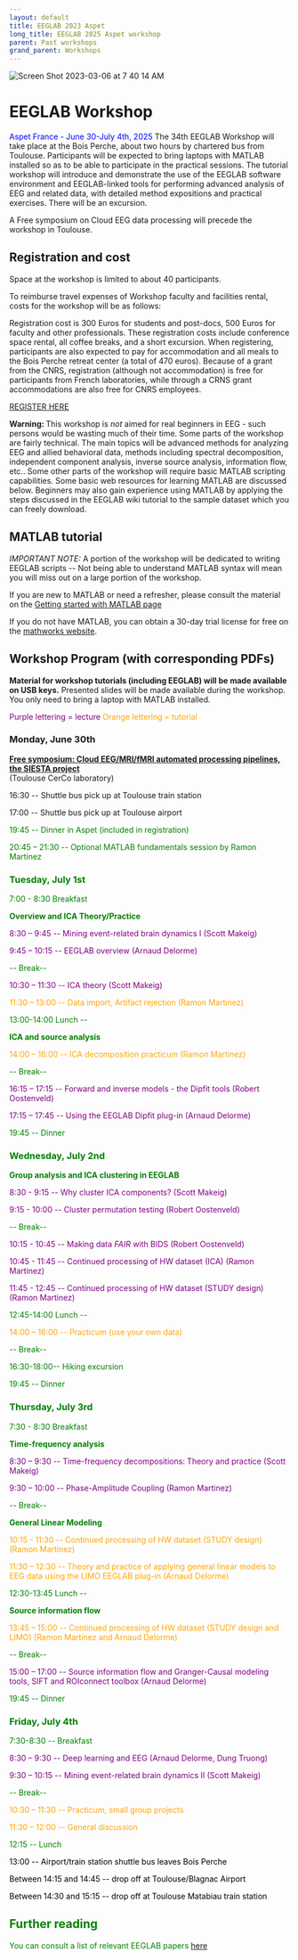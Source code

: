 ```yaml
---
layout: default
title: EEGLAB 2023 Aspet
long_title: EEGLAB 2025 Aspet workshop
parent: Past workshops
grand_parent: Workshops
---
```


![Screen Shot 2023-03-06 at 7 40 14 AM](https://user-images.githubusercontent.com/1872705/223188423-e296a3e6-dd99-488b-b86d-1a6f8a8520e0.png)

EEGLAB Workshop
============================

<span style="color: blue">Aspet France - June 30-July 4th, 2025
</span>
The 34th EEGLAB Workshop will take place at the Bois Perche, about two hours by
chartered bus from Toulouse. Participants will be expected to bring laptops with
MATLAB installed so as to be able to participate in the practical
sessions. The tutorial workshop will introduce and demonstrate the use
of the EEGLAB software environment and EEGLAB-linked tools for
performing advanced analysis of EEG and related data, with detailed
method expositions and practical exercises. There will be an excursion.

A Free symposium on Cloud EEG data processing will precede the workshop in Toulouse.

Registration and cost
---------------------
Space at the workshop is limited to about 40 participants.

To reimburse travel expenses of Workshop faculty and facilities rental,
costs for the workshop will be as follows:

Registration cost is 300 Euros for students and post-docs, 500 Euros for
faculty and other professionals. These registration costs include
conference space rental, all coffee breaks, and a short excursion. 
When registering, participants are also expected to pay for accommodation and all meals to the Bois Perche retreat center (a total of 470 euros). Because of a grant from the CNRS, registration (although not accommodation) is free for participants from French laboratories, while through a CRNS grant accommodations are also free for CNRS employees.

[REGISTER HERE](https://www.azur-colloque.fr/DR14/inscription/inscription/201)

<b>Warning: </b> This workshop is <em>not</em> aimed for real beginners
in EEG - such persons would be wasting much of their time.
Some parts of the workshop are fairly technical. The main topics will be
advanced methods for analyzing EEG and allied behavioral data, methods
including spectral decomposition, independent component analysis,
inverse source analysis, information flow, etc.. Some other parts of the
workshop will require basic MATLAB scripting capabilities. Some basic
web resources for learning MATLAB are discussed below. Beginners may
also gain experience using MATLAB by applying the steps discussed in the
EEGLAB wiki tutorial to the sample dataset which you can freely
download.

MATLAB tutorial
----------------

*IMPORTANT NOTE:* A portion of the workshop will be dedicated to writing EEGLAB scripts -- Not being able
to understand MATLAB syntax will mean you will miss out on a large
portion of the workshop.

If you are new to MATLAB or need a refresher, please consult the material on the [Getting started with MATLAB page](/tutorials/misc/tutorial_matlab.html)

If you do not have MATLAB, you can obtain a 30-day trial license for free on the [mathworks website](https://www.mathworks.com/campaigns/products/trials.html).

Workshop Program (with corresponding PDFs)
------------------------------------------

<b>Material for workshop tutorials (including EEGLAB) will be made available on
USB keys.</b> Presented slides will be made
available during the workshop. You only need to bring a
laptop with MATLAB installed.

<span style="color: purple">Purple lettering = lecture</span>
<span style="color: orange">Orange lettering = tutorial</span>

### Monday, June 30th

[**Free symposium: Cloud EEG/MRI/fMRI automated processing pipelines, the SIESTA project**](Symposium_SIESTA_2025.md)<br>
(Toulouse CerCo laboratory)

16:30 --  Shuttle bus pick up at Toulouse train station

17:00 -- Shuttle bus pick up at Toulouse airport

<span style="color: green">

19:45 -- Dinner in Aspet (included in registration)

20:45 – 21:30 -- Optional MATLAB fundamentals session by Ramon Martinez

### Tuesday, July 1st

<span style="color: green">7:00 - 8:30 Breakfast</span>


**Overview and ICA Theory/Practice**

<span style="color:purple"> 8:30 – 9:45 -- Mining event-related brain dynamics I (Scott Makeig)</span>
<!--[PDF](https://github.com/sccn/sccn.github.io/files/11948460/Makeig_Aspet23_Mining_I.pdf)-->

<span style="color: purple">9:45 – 10:15 -- EEGLAB overview (Arnaud Delorme)</span>
 <!--[PDF](https://github.com/sccn/sccn.github.io/files/11945743/EEGLAB_overview2023.pdf)-->

<span style="color: green">-- Break--</span>

<span style="color: purple">10:30 – 11:30 -- ICA theory (Scott Makeig)</span>
<!--[PDF](https://github.com/sccn/sccn.github.io/files/11948490/Makeig_ICA_Aspet23._pdf.pdf)-->

<span style="color: orange">11:30 – 13:00 -- Data import, Artifact rejection (Ramon Martinez) <!--[PDF](https://github.com/sccn/sccn.github.io/files/11947670/EEGLAB_WS_ASPET_2023_preprocessing_Session1.pdf)-->
</span>

<span style="color: green">13:00-14:00 Lunch --</span>

**ICA and source analysis**

<span style="color: orange">14:00 – 16:00 -- ICA decomposition practicum (Ramon Martinez)</span> <!--[PDF](https://github.com/sccn/sccn.github.io/files/11947670/EEGLAB_WS_ASPET_2023_preprocessing_Session1.pdf) (same PDF as previous session)-->


<span style="color: green">-- Break--</span>

<span style="color: purple">16:15 – 17:15 -- Forward and inverse models - the Dipfit tools (Robert Oostenveld)</span> 
<!--[PDF](https://github.com/sccn/sccn.github.io/files/11945798/forward.and.inverse.models.pdf)-->

<span style="color: purple">17:15 – 17:45 -- Using the EEGLAB Dipfit plug-in (Arnaud Delorme)</span> 
<!--[PDF](https://github.com/sccn/sccn.github.io/files/11950613/dipfit.pdf)-->

<!-- -->

<span style="color: green">19:45 -- Dinner</span>




### Wednesday, July 2nd

**Group analysis and ICA clustering in EEGLAB**


<span style="color: purple">8:30 - 9:15 -- Why cluster ICA components? (Scott Makeig)</span>

<span style="color: purple">9:15 - 10:00 -- Cluster permutation testing (Robert Oostenveld)</span> 
<!--[PDF](https://github.com/sccn/sccn.github.io/files/11954943/cluster.statistics.pdf)-->

<span style="color: green">-- Break--</span>

<span style="color: purple">10:15 - 10:45 -- Making data <i>FAIR</i> with BIDS (Robert Oostenveld)</span> 
<!--[PDF](https://github.com/sccn/sccn.github.io/files/11954944/fair.and.bids.pdf)-->

<span style="color: purple">10:45 - 11:45 -- Continued processing of HW dataset (ICA) (Ramon Martinez)</span> <!--[PDF](https://github.com/sccn/sccn.github.io/files/11980297/EEGLAB_WS_ASPET_2023_preprocessing_Session1_cont.pdf)-->


<span style="color: purple">11:45 - 12:45 -- Continued processing of HW dataset (STUDY design) (Ramon Martinez)</span> <!--[PDF](https://github.com/sccn/sccn.github.io/files/11965428/EEGLAB_WS_Aspet_2023_GroupAnalysis.pdf)-->

<!-- -->


<span style="color: green">12:45-14:00 Lunch --</span>

<!-- -->
<span style="color: orange">14:00 – 16:00 -- Practicum (use your own data)

<span style="color: green">-- Break--</span>

<span style="color: green">16:30-18:00-- Hiking excursion</span>

<!-- -->


<span style="color: green">19:45 -- Dinner</span>






### Thursday, July 3rd
 
<span style="color: green">7:30 - 8:30 Breakfast</span>


**Time-frequency analysis**

<span style="color: purple">8:30 – 9:30 -- Time-frequency decompositions: Theory and practice (Scott Makeig)</span> 

<span style="color: purple">9:30 – 10:00 -- Phase-Amplitude Coupling (Ramon Martinez)</span> <!--[PDF](https://github.com/sccn/sccn.github.io/files/11965384/RMC_PACTools_EEGLAB_WS_Aspet_2023_PDF.pdf)-->


<span style="color: green">-- Break--</span>


**General Linear Modeling**


<span style="color: orange">10:15 - 11:30 -- Continued processing of HW dataset (STUDY design) (Ramon Martinez)</span> <!--[PDF](https://github.com/sccn/sccn.github.io/files/11965428/EEGLAB_WS_Aspet_2023_GroupAnalysis.pdf) (same PDF as previous day)-->

<span style="color: orange">11:30 – 12:30 -- Theory and practice of applying general linear models to EEG data using the LIMO EEGLAB plug-in (Arnaud Delorme)</span>
<!--[PDF](https://github.com/sccn/sccn.github.io/files/11965482/EEGLAB_statistics2022.pdf)-->

<span style="color: green">12:30-13:45 Lunch --</span>

**Source information flow**

<span style="color: orange">13:45 – 15:00 -- Continued processing of HW dataset (STUDY design and LIMO) (Ramon Martinez and Arnaud Delorme)</span>

<span style="color: green">-- Break--</span>

<span style="color: purple">15:00 – 17:00 -- Source information flow and Granger-Causal modeling tools, SIFT and ROIconnect toolbox (Arnaud Delorme)</span>
<!--[PDF](https://github.com/sccn/sccn.github.io/files/11965451/Connectivity_lecture2023.pdf)-->

<span style="color: green">19:45 -- Dinner </span>
 
### Friday, July 4th

<span style="color: green">7:30-8:30 -- Breakfast</span>

<span style="color: purple">8:30 – 9:30 -- Deep learning and EEG (Arnaud Delorme, Dung Truong)</span> 
<!--[PDF](https://github.com/sccn/sccn.github.io/files/11975145/ucsd22workshop_DL-EEG.pdf)-->

<span style="color: purple">9:30 – 10:15 -- Mining event-related brain dynamics II (Scott Makeig)</span> 

<span style="color: green">-- Break--</span>

<span style="color: orange">10:30 – 11:30 -- Practicum, small group projects</span>

<span style="color: orange">11:30 – 12:00 -- General discussion</span>
<!-- -->


<span style="color: green">12:15 -- Lunch</span>

<span style="color: black">13:00 -- Airport/train station shuttle bus leaves Bois Perche</span>

<span style="color: black">Between 14:15 and 14:45 -- drop off at Toulouse/Blagnac Airport</span>

<span style="color: black">Between 14:30 and 15:15 -- drop off at Toulouse Matabiau train station</span>


Further reading
----------------
You can consult a list of relevant EEGLAB papers [here](/others/EEGLAB_References.html) 
